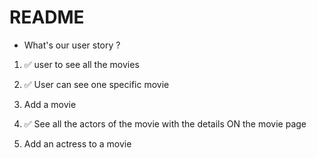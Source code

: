 # README

- What's our user story ?

1. ✅ user to see all the movies
2. ✅ User can see one specific movie
3. Add a movie

4. ✅ See all the actors of the movie with the details ON the movie page
5. Add an actress to a movie
